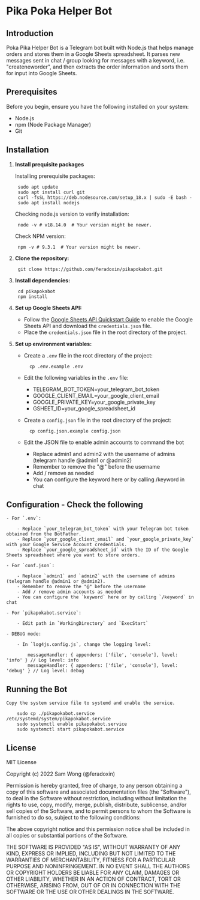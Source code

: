 # Pika Poka Helper Bot

## Introduction
Poka Pika Helper Bot is a Telegram bot built with Node.js that helps manage orders and stores them in a Google Sheets spreadsheet. It parses new messages sent in chat / group looking for messages with a keyword, i.e. "createneworder", and then extracts the order information and sorts them for input into Google Sheets.

## Prerequisites
Before you begin, ensure you have the following installed on your system:
- Node.js
- npm (Node Package Manager)
- Git

## Installation

1. **Install prequisite packages**

    Installing prerequisite packages:

        sudo apt update
        sudo apt install curl git
        curl -fsSL https://deb.nodesource.com/setup_18.x | sudo -E bash -
        sudo apt install nodejs

    Checking node.js version to verify installation:

        node -v # v18.14.0  # Your version might be newer.

    Check NPM version:

        npm -v # 9.3.1  # Your version might be newer.

2. **Clone the repository:**

        git clone https://github.com/feradoxin/pikapokabot.git

3. **Install dependencies:**

        cd pikapokabot
        npm install

4. **Set up Google Sheets API:**

    - Follow the [Google Sheets API Quickstart Guide](https://developers.google.com/sheets/api/quickstart/nodejs) to enable the Google Sheets API and download the `credentials.json` file.
    - Place the `credentials.json` file in the root directory of the project.

5. **Set up environment variables:**

    - Create a `.env` file in the root directory of the project:
        
            cp .env.example .env
        
    - Edit the following variables in the `.env` file:

        - TELEGRAM_BOT_TOKEN=your_telegram_bot_token
        - GOOGLE_CLIENT_EMAIL=your_google_client_email
        - GOOGLE_PRIVATE_KEY=your_google_private_key
        - GSHEET_ID=your_google_spreadsheet_id

    - Create a `config.json` file in the root directory of the project:
    
            cp config.json.example config.json

    - Edit the JSON file to enable admin accounts to command the bot
    
        - Replace admin1 and admin2 with the username of admins (telegram handle @admin1 or @admin2)
        - Remember to remove the "@" before the username
        - Add / remove as needed
        - You can configure the keyword here or by calling /keyword in chat
       

## Configuration - Check the following

    - For `.env`:

        - Replace `your_telegram_bot_token` with your Telegram bot token obtained from the BotFather.
        - Replace `your_google_client_email` and `your_google_private_key` with your Google Service Account credentials.
        - Replace `your_google_spreadsheet_id` with the ID of the Google Sheets spreadsheet where you want to store orders.

    - For `conf.json`:

        - Replace `admin1` and `admin2` with the username of admins (telegram handle @admin1 or @admin2).
        - Remember to remove the "@" before the username
        - Add / remove admin accounts as needed
        - You can configure the `keyword` here or by calling `/keyword` in chat

    - For `pikapokabot.service`:

        - Edit path in `WorkingDirectory` and `ExecStart`

    - DEBUG mode:

        - In `log4js.config.js`, change the logging level:

            messageHandler: { appenders: ['file', 'console'], level: 'info' } // Log level: info
            messageHandler: { appenders: ['file', 'console'], level: 'debug' } // Log level: debug


## Running the Bot

    Copy the system service file to systemd and enable the service.
        
        sudo cp ./pikapokabot.service /etc/systemd/system/pikapokabot.service
        sudo systemctl enable pikapokabot.service
        sudo systemctl start pikapokabot.service
    

## License

MIT License

Copyright (c) 2022 Sam Wong (@feradoxin)

Permission is hereby granted, free of charge, to any person obtaining a copy of this software and associated documentation files (the "Software"), to deal in the Software without restriction, including without limitation the rights to use, copy, modify, merge, publish, distribute, sublicense, and/or sell copies of the Software, and to permit persons to whom the Software is furnished to do so, subject to the following conditions:


The above copyright notice and this permission notice shall be included in all copies or substantial portions of the Software.

THE SOFTWARE IS PROVIDED "AS IS", WITHOUT WARRANTY OF ANY KIND, EXPRESS OR IMPLIED, INCLUDING BUT NOT LIMITED TO THE WARRANTIES OF MERCHANTABILITY, FITNESS FOR A PARTICULAR PURPOSE AND NONINFRINGEMENT. IN NO EVENT SHALL THE AUTHORS OR COPYRIGHT HOLDERS BE LIABLE FOR ANY CLAIM, DAMAGES OR OTHER LIABILITY, WHETHER IN AN ACTION OF CONTRACT, TORT OR OTHERWISE, ARISING FROM, OUT OF OR IN CONNECTION WITH THE SOFTWARE OR THE USE OR OTHER DEALINGS IN THE SOFTWARE.